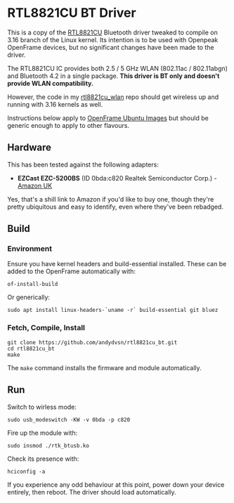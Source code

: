 RTL8821CU BT Driver
====================

This is a copy of the [RTL8821CU](https://www.realtek.com/en/products/communications-network-ics/item/rtl8821cu) Bluetooth driver tweaked to compile on 3.16 branch of the Linux kernel. Its intention is to be used with Openpeak OpenFrame devices, but no significant changes have been made to the driver.

The RTL8821CU IC provides both 2.5 / 5 GHz WLAN (802.11ac / 802.11abgn) and Bluetooth 4.2 in a single package. __This driver is BT only and doesn't provide WLAN compatibility.__

However, the code in my [rtl8821cu_wlan](https://github.com/andydvsn/rtl8821cu_wlan) repo should get wireless up and running with 3.16 kernels as well.

Instructions below apply to [OpenFrame Ubuntu Images](https://dl.birdslikewires.net/openframe/ubuntu/) but should be generic enough to apply to other flavours.

Hardware
---------

This has been tested against the following adapters:

* __EZCast EZC-5200BS__ (ID 0bda:c820 Realtek Semiconductor Corp.) - [Amazon UK](https://www.amazon.co.uk/gp/product/B07H87NKKM/ref=as_li_ss_tl?ie=UTF8&psc=1&linkCode=ll1&tag=birdslikewire-21&linkId=d68b32027353c457caba6f0822b06848&language=en_GB)

Yes, that's a shill link to Amazon if you'd like to buy one, though they're pretty ubiquitous and easy to identify, even where they've been rebadged.


Build
------

### Environment ###

Ensure you have kernel headers and build-essential installed. These can be added to the OpenFrame automatically with:

	of-install-build

Or generically:

	sudo apt install linux-headers-`uname -r` build-essential git bluez

### Fetch, Compile, Install ###

	git clone https://github.com/andydvsn/rtl8821cu_bt.git
	cd rtl8821cu_bt
	make	

The `make` command installs the firmware and module automatically.

Run
----
Switch to wirless mode:

	sudo usb_modeswitch -KW -v 0bda -p c820

Fire up the module with:

	sudo insmod ./rtk_btusb.ko

Check its presence with:

	hciconfig -a
		
If you experience any odd behaviour at this point, power down your device entirely, then reboot. The driver should load automatically.	
	
	
	
	
	
	
	
	
	
	
	
	
	

